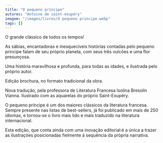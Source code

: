 ```yaml
---
title: "O pequeno príncipe"
autores: "Antoine de saint-exupéry"
imagem: "/images/livros/O pequeno principe.webp"
tags: []
---
```


O grande clássico de todos os tempos!

As sábias, encantadoras e inesquecíveis histórias contadas pelo pequeno príncipe falam de seu próprio planeta, com seus três vulcões e uma flor presunçosa.

Uma história maravilhosa e profunda, para todas as idades, e ilustrada pelo próprio autor.

Edição brochura, no formato tradicional da obra.

Nova tradução, pela professora de Literatura Francesa Isolina Bresolin Vianna. Ilustrado com as aquarelas do próprio Saint-Exupéry.

O pequeno príncipe é um dos maiores clássicos da literatura francesa. Sempre presente nas listas de best-sellers, já foi publicado em mais de 250 idiomas, e tornou-se o livro mais lido e mais traduzido na literatura internacional.

Esta edição, que conta ainda com uma inovação editorial:é a única a trazer as ilustrações posicionadas fielmente à sequência da própria narrativa.
